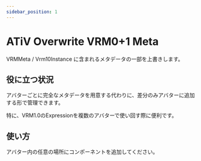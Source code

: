 ```yaml
---
sidebar_position: 1
---
```


# ATiV Overwrite VRM0+1 Meta

VRMMeta / Vrm10Instance に含まれるメタデータの一部を上書きします。

## 役に立つ状況

アバターごとに完全なメタデータを用意する代わりに、差分のみアバターに追加する形で管理できます。

特に、VRM1.0のExpressionを複数のアバターで使い回す際に便利です。

## 使い方

アバター内の任意の場所にコンポーネントを追加してください。
